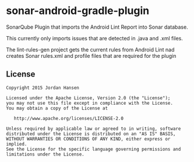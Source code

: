 # sonar-android-gradle-plugin
SonarQube Plugin that imports the Android Lint Report into Sonar database.

This currently only imports issues that are detected in .java and .xml files.

The lint-rules-gen project gets the current rules from Android Lint nad creates Sonar rules.xml and profile files that are required for the plugin

License
-------

    Copyright 2015 Jordan Hansen

    Licensed under the Apache License, Version 2.0 (the "License");
    you may not use this file except in compliance with the License.
    You may obtain a copy of the License at

       http://www.apache.org/licenses/LICENSE-2.0

    Unless required by applicable law or agreed to in writing, software
    distributed under the License is distributed on an "AS IS" BASIS,
    WITHOUT WARRANTIES OR CONDITIONS OF ANY KIND, either express or implied.
    See the License for the specific language governing permissions and
    limitations under the License.

